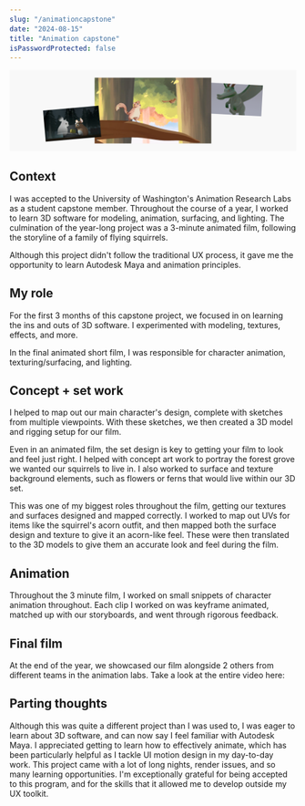 ```yaml
---
slug: "/animationcapstone"
date: "2024-08-15"
title: "Animation capstone"
isPasswordProtected: false
---
```


![Hero image of animation](../src/images/animation/hero.png)

## Context
I was accepted to the University of Washington's Animation Research Labs as a student capstone member. Throughout the course of a year, I worked to learn 3D software for modeling, animation, surfacing, and lighting. The culmination of the year-long project was a 3-minute animated film, following the storyline of a family of flying squirrels. 

Although this project didn't follow the traditional UX process, it gave me the opportunity to learn Autodesk Maya and animation principles. 

## My role
For the first 3 months of this capstone project, we focused in on learning the ins and outs of 3D software. I experimented with modeling, textures, effects, and more. 

In the final animated short film, I was responsible for character animation, texturing/surfacing, and lighting. 

## Concept + set work
I helped to map out our main character's design, complete with sketches from multiple viewpoints. With these sketches, we then created a 3D model and rigging setup for our film. 

Even in an animated film, the set design is key to getting your film to look and feel just right. I helped with concept art work to portray the forest grove we wanted our squirrels to live in. I also worked to surface and texture background elements, such as flowers or ferns that would live within our 3D set. 

This was one of my biggest roles throughout the film, getting our textures and surfaces designed and mapped correctly. I worked to map out UVs for items like the squirrel's acorn outfit, and then mapped both the surface design and texture to give it an acorn-like feel.  These were then translated to the 3D models to give them an accurate look and feel during the film. 

## Animation
Throughout the 3 minute film, I worked on small snippets of character animation throughout. Each clip I worked on was keyframe animated, matched up with our storyboards, and went through rigorous feedback. 

## Final film
At the end of the year, we showcased our film alongside 2 others from different teams in the animation labs. Take a look at the entire video here:

## Parting thoughts
Although this was quite a different project than I was used to, I was eager to learn about 3D software, and can now say I feel familiar with Autodesk Maya. I appreciated getting to learn how to effectively animate, which has been particularly helpful as I tackle UI motion design in my day-to-day work. This project came with a lot of long nights, render issues, and so many learning opportunities. I'm exceptionally grateful for being accepted to this program, and for the skills that it allowed me to develop outside my UX toolkit. 


